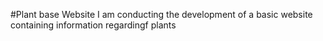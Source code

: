#Plant base
Website
I am conducting the development of a basic website containing information regardingf plants  
